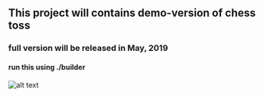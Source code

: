 ## This project will contains demo-version of chess toss
### full version will be released in May, 2019
#### run this using ./builder
![alt text](https://upload.wikimedia.org/wikipedia/en/5/5b/Fidelogo.svg)

